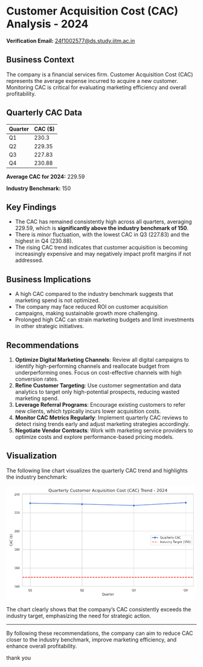 # Customer Acquisition Cost (CAC) Analysis - 2024

**Verification Email:** 24f1002577@ds.study.iitm.ac.in

## Business Context

The company is a financial services firm. Customer Acquisition Cost (CAC) represents the average expense incurred to acquire a new customer. Monitoring CAC is critical for evaluating marketing efficiency and overall profitability.

## Quarterly CAC Data

| Quarter | CAC ($) |
|---------|---------|
| Q1      | 230.3   |
| Q2      | 229.35  |
| Q3      | 227.83  |
| Q4      | 230.88  |

**Average CAC for 2024:** 229.59  

**Industry Benchmark:** 150  

## Key Findings

- The CAC has remained consistently high across all quarters, averaging 229.59, which is **significantly above the industry benchmark of 150**.
- There is minor fluctuation, with the lowest CAC in Q3 (227.83) and the highest in Q4 (230.88).
- The rising CAC trend indicates that customer acquisition is becoming increasingly expensive and may negatively impact profit margins if not addressed.

## Business Implications

- A high CAC compared to the industry benchmark suggests that marketing spend is not optimized.
- The company may face reduced ROI on customer acquisition campaigns, making sustainable growth more challenging.
- Prolonged high CAC can strain marketing budgets and limit investments in other strategic initiatives.

## Recommendations

1. **Optimize Digital Marketing Channels**: Review all digital campaigns to identify high-performing channels and reallocate budget from underperforming ones. Focus on cost-effective channels with high conversion rates.
2. **Refine Customer Targeting**: Use customer segmentation and data analytics to target only high-potential prospects, reducing wasted marketing spend.
3. **Leverage Referral Programs**: Encourage existing customers to refer new clients, which typically incurs lower acquisition costs.
4. **Monitor CAC Metrics Regularly**: Implement quarterly CAC reviews to detect rising trends early and adjust marketing strategies accordingly.
5. **Negotiate Vendor Contracts**: Work with marketing service providers to optimize costs and explore performance-based pricing models.

## Visualization

The following line chart visualizes the quarterly CAC trend and highlights the industry benchmark:

![CAC Trend](cac_visualization.png)

The chart clearly shows that the company’s CAC consistently exceeds the industry target, emphasizing the need for strategic action.

---

By following these recommendations, the company can aim to reduce CAC closer to the industry benchmark, improve marketing efficiency, and enhance overall profitability.

thank you

